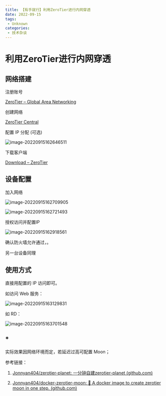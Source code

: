 ```yaml
---
title: 【有手就行】利用ZeroTier进行内网穿透
date: 2022-09-15
tags:
 - Unknown
categories:
 - 技术杂谈
---
```


# 利用ZeroTier进行内网穿透

## 网络搭建

注册账号

[ZeroTier – Global Area Networking](https://www.zerotier.com/)



创建网络

[ZeroTier Central](https://my.zerotier.com/)



配置 IP 分配 (可选)

![image-20220915162646511](.\jszt02.assets\image-20220915162646511.png)



下载客户端

[Download – ZeroTier](https://www.zerotier.com/download/)



## 设备配置

加入网络

![image-20220915162709905](.\jszt02.assets\image-20220915162709905.png)

![image-20220915162721493](.\jszt02.assets\image-20220915162721493.png)



授权访问并配置IP

![image-20220915162918561](.\jszt02.assets\image-20220915162918561.png)



确认防火墙允许通过，。

另一台设备同理



## 使用方式

直接用配置的 IP 访问即可。

如访问 Web 服务：

![image-20220915163129831](.\jszt02.assets\image-20220915163129831.png)



如 RD：

![image-20220915163701548](.\jszt02.assets\image-20220915163701548.png)



## *

实际效果因网络环境而定，若延迟过高可配置 Moon；

参考链接：

1. [Jonnyan404/zerotier-planet: 一分钟自建zerotier-planet (github.com)](https://github.com/Jonnyan404/zerotier-planet)

2. [Jonnyan404/docker-zerotier-moon: 🐳 A docker image to create zerotier moon in one step. (github.com)](https://github.com/jonnyan404/docker-zerotier-moon)